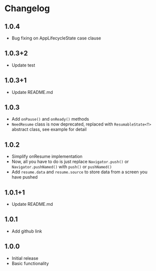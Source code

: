 # Changelog

## 1.0.4

* Bug fixing on AppLifecycleState case clause

## 1.0.3+2

* Update test

## 1.0.3+1

* Update README.md

## 1.0.3

* Add `onPause()` and `onReady()` methods
* `NeedResume` class is now deprecated, replaced with `ResumableState<T>` abstract class, see example for detail

## 1.0.2

* Simplify onResume implementation
* Now, all you have to do is just replace `Navigator.push()` or `Navigator.pushNamed()` with `push()` or `pushNamed()`
* Add `resume.data` and `resume.source` to store data from a screen you have pushed

## 1.0.1+1

* Update README.md

## 1.0.1

* Add github link

## 1.0.0

* Initial release
* Basic functionality
